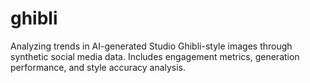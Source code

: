 # ghibli
Analyzing trends in AI-generated Studio Ghibli-style images through synthetic social media data. Includes engagement metrics, generation performance, and style accuracy analysis.
